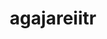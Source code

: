 ---
title: agajareiitr
github: https://github.com/agajareiitr
mode: dark
transition: 3s
archetype:
- Anime
- GIF
---